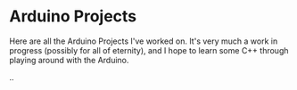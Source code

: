 # Arduino Projects

Here are all the Arduino Projects I've worked on. It's very much a work in progress (possibly for all of eternity), and I hope to learn some C++ through playing around with the Arduino.

..
